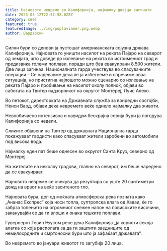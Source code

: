 ```yaml
---
title: Најновото невреме во Калифорнија, најмалку двајца загинати
date: 2023-03-12T22:57:58.628Z
category: свет
featured: true
featuredImage: ../img/poplaviamer.png.webp
author: Вардарски
---
```


Силни бури со денови ја пустошат американската сојузна држава Калифорнија. Најновата го уништи насипот на реката Пајаро на северот од земјата, што доведе до излевање на реката во истоимениот град и предизвика големи поплави, поради што беа евакуирани 8.500 жители. Две лица загинаа. Националната гарда учествува во спасувачките операции.- Се надевавме дека ќе ја избегнеме и спречиме оваа ситуација, но пристигна најлошото можно сценарио со излевање на реката Пајаро и пробивање на насипот околу полноќ, објави во саботата на Твитер надзорникот на округот Монтереј, Луис Алехо.

Во петокот, директорката на Државната служба за вонредни состојби, Ненси Вард, објави дека невремето веќе однело најмалку два животи.

Невообичаено интензивна и навидум бескрајна серија бури ја погодува Калифорнија со недели.

Сликите објавени на Твитер од државната Национална гарда покажуваат гардисти како спасуваат жители заробени во автомобили под висока вода.

Најмалку еден пат беше однесен во округот Санта Круз, северно од Монтереј.

На жителите на неколку градови, главно на северот, им беше наредено да се евакуираат.

Најновото невреме се очекува да резултира со уште 20 сантиметри дожд на врвот на веќе заситеното тло.

Најновата бура, дел од моќната атмосферска река позната како „Ананас Експрес“ која носи топла, суптропска влага од Хаваи, ќе го забрза топењето на огромниот снежен напон на повисоките височини, заканувајќи се да ги влоши и онака тешките поплави.

Гувернерот Гевин Њусом рече дека Калифорнија „ја користи секоја алатка со која располага за да ги заштити заедниците од немилосрдните и смртоносни бури што ја зафаќаат државата“.

Во невремето во јануари животот го загубија 20 лица.

